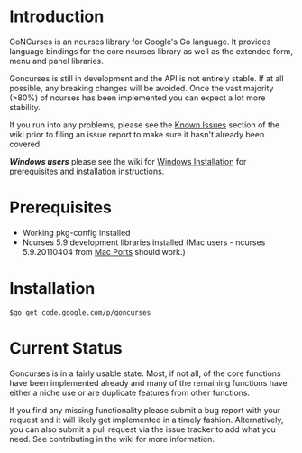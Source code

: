 # Introduction #
GoNCurses is an ncurses library for Google's Go language. It provides language bindings for the core ncurses library as well as the extended form, menu and panel libraries.

Goncurses is still in development and the API is not entirely stable. If at all possible, any breaking changes will be avoided. Once the vast majority (>80%) of ncurses has been implemented you can expect a lot more stability.

If you run into any problems, please see the [Known Issues](KnownIssues.md) section of the wiki prior to filing an issue report to make sure it hasn't already been covered.

_**Windows users**_ please see the wiki for [Windows Installation](WindowsInstallation.md) for prerequisites and installation instructions.

# Prerequisites #

  * Working pkg-config installed
  * Ncurses 5.9 development libraries installed (Mac users - ncurses 5.9.20110404 from [Mac Ports](http://www.macports.org) should work.)

# Installation #
```
$go get code.google.com/p/goncurses
```

# Current Status #

Goncurses is in a fairly usable state. Most, if not all, of the core functions have been implemented already and many of the remaining functions have either a niche use or are duplicate features from other functions.

If you find any missing functionality please submit a bug report with your request and it will likely get implemented in a timely fashion. Alternatively, you can also submit a pull request via the issue tracker to add what you need. See contributing in the wiki for more information.